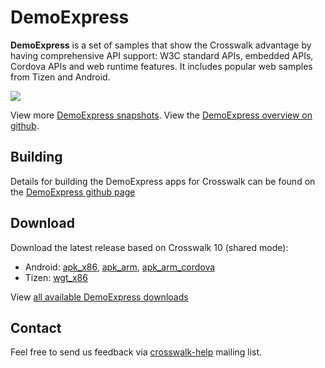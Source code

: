 # DemoExpress

**DemoExpress** is a set of samples that show the Crosswalk advantage by having comprehensive API support: W3C standard APIs, embedded APIs, Cordova APIs and web runtime features. It includes popular web samples from Tizen and Android.

<img class='sample-thumb' src='/assets/sampapp-icon-demoexpress.png'>

View more [DemoExpress snapshots](https://github.com/crosswalk-project/demo-express/tree/master/image).  View the [DemoExpress overview on github](https://github.com/crosswalk-project/demo-express#introduction).

## Building

Details for building the DemoExpress apps for Crosswalk can be found on the [DemoExpress github page](https://github.com/crosswalk-project/demo-express#building)

## Download

Download the latest release based on Crosswalk 10 (shared mode):

*   Android: [apk_x86](https://github.com/crosswalk-project/demo-express/releases/download/v0.2/demoexpress-v0.2-x86.apk), [apk_arm](https://github.com/crosswalk-project/demo-express/releases/download/v0.2/demoexpress-v0.2-arm.apk), [apk_arm_cordova](https://github.com/crosswalk-project/demo-express/releases/download/v0.2/demoexpress-v0.2-arm-cordova.apk)
*   Tizen: [wgt_x86](https://github.com/crosswalk-project/demo-express/releases/download/v0.2/demoexpress-v0.2-x86.wgt)
 
View [all available DemoExpress downloads](https://github.com/crosswalk-project/demo-express/releases)

## Contact

Feel free to send us feedback via [crosswalk-help](https://lists.crosswalk-project.org/mailman/listinfo/crosswalk-help) mailing list.
